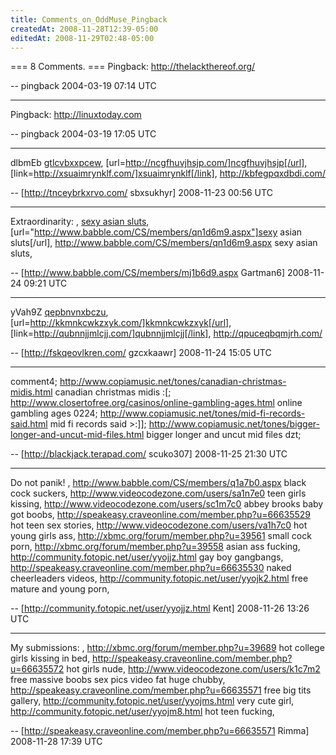 ```yaml
---
title: Comments_on_OddMuse_Pingback
createdAt: 2008-11-28T12:39-05:00
editedAt: 2008-11-29T02:48-05:00
---
```


=== 8 Comments. ===
Pingback: http://thelackthereof.org/

-- pingback 2004-03-19 07:14 UTC

----
Pingback: http://linuxtoday.com

-- pingback 2004-03-19 17:05 UTC


----

dlbmEb  <a href="http://gtlcvbxxpcew.com/">gtlcvbxxpcew</a>, [url=http://ncgfhuvjhsjp.com/]ncgfhuvjhsjp[/url], [link=http://xsuaimrynklf.com/]xsuaimrynklf[/link], http://kbfegpqxdbdi.com/

-- [http://tnceybrkxrvo.com/ sbxsukhyr] 2008-11-23 00:56 UTC


----

Extraordinarity: , <a href="http://www.babble.com/CS/members/qn1d6m9.aspx">sexy asian sluts</a>, [url="http://www.babble.com/CS/members/qn1d6m9.aspx"]sexy asian sluts[/url], http://www.babble.com/CS/members/qn1d6m9.aspx sexy asian sluts,

-- [http://www.babble.com/CS/members/mj1b6d9.aspx Gartman6] 2008-11-24 09:21 UTC


----

yVah9Z  <a href="http://qepbnvnxbczu.com/">qepbnvnxbczu</a>, [url=http://kkmnkcwkzxyk.com/]kkmnkcwkzxyk[/url], [link=http://qubnnjjmlcjj.com/]qubnnjjmlcjj[/link], http://qpuceqbqmjrh.com/

-- [http://fskqeovlkren.com/ gzcxkaawr] 2008-11-24 15:05 UTC


----

comment4; http://www.copiamusic.net/tones/canadian-christmas-midis.html canadian christmas midis :[; http://www.closertofree.org/casinos/online-gambling-ages.html online gambling ages 0224; http://www.copiamusic.net/tones/mid-fi-records-said.html mid fi records said >:]]; http://www.copiamusic.net/tones/bigger-longer-and-uncut-mid-files.html bigger longer and uncut mid files dzt;

-- [http://blackjack.terapad.com/ scuko307] 2008-11-25 21:30 UTC


----

Do not panik! , http://www.babble.com/CS/members/q1a7b0.aspx black cock suckers, http://www.videocodezone.com/users/sa1n7e0 teen girls kissing, http://www.videocodezone.com/users/sc1m7c0 abbey brooks baby got boobs, http://speakeasy.craveonline.com/member.php?u=66635529 hot teen sex stories, http://www.videocodezone.com/users/va1h7c0 hot young girls ass, http://xbmc.org/forum/member.php?u=39561 small cock porn, http://xbmc.org/forum/member.php?u=39558 asian ass fucking, http://community.fotopic.net/user/yyojjz.html gay boy gangbangs, http://speakeasy.craveonline.com/member.php?u=66635530 naked cheerleaders videos, http://community.fotopic.net/user/yyojk2.html free mature and young porn,

-- [http://community.fotopic.net/user/yyojjz.html Kent] 2008-11-26 13:26 UTC


----

My submissions: , http://xbmc.org/forum/member.php?u=39689 hot college girls kissing in bed, http://speakeasy.craveonline.com/member.php?u=66635572 hot girls nude, http://www.videocodezone.com/users/k1c7m2 free massive boobs sex pics video fat huge chubby, http://speakeasy.craveonline.com/member.php?u=66635571 free big tits gallery, http://community.fotopic.net/user/yyojms.html very cute girl, http://community.fotopic.net/user/yyojm8.html hot teen fucking,

-- [http://speakeasy.craveonline.com/member.php?u=66635571 Rimma] 2008-11-28 17:39 UTC


